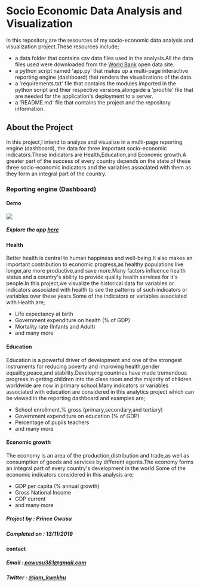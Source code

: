 # Socio Economic Data Analysis and Visualization

In this repository,are the resources of my socio-economic data analysis and visualization project.These resources include;
* a data folder that contains csv data files used in the analysis.All the data files used were downloaded from the [World Bank](https://data.worldbank.org) open data site.
* a python script named 'app.py' that makes up a multi-page interactive reporting engine (dashboard) that renders the visualizations of the data.
* a 'requirements.txt' file that contains the modules imported in the python script and thier respective versions,alongside a 'procfile' file that are needed for the application's deployment to a server.
* a 'README.md' file that contains the project and the repository information.

## About the Project

In this project,I intend to analyze and visualize in a multi-page reporting engine (dashboard), the data for three important socio-economic indicators.These indicators are Health,Education,and Economic growth.A greater part of the success of every country depends on the state of these three socio-economic indicators and the variables associated with them as they form an integral part of the country.

### Reporting engine (Dashboard)

#### Demo

![](https://github.com/prince381/socio_economics/blob/master/socio_economics1.gif)

##### Explore the app [here](https://socio-economic.herokuapp.com)


#### Health

Better health is central to human happiness and well-being.It also makes an important contribution to economic progress,as healthy populations live longer,are more productive,and save more.Many factors influence health status and a country's ability to provide quality health services for it's people.In this project,we visualize the historical data for variables or indicators associated with health to see the patterns of such indicators or variables over these years.Some of the indicators or variables associated with Health are;
* Life expectancy at birth
* Government expenditure on health (% of GDP)
* Mortality rate (Infants and Adult)
* and many more

#### Education

Education is a powerful driver of development and one of the strongest instruments for reducing poverty and improving
health,gender equality,peace,and stability.Developing countries have made tremendous progress in getting children into the class room and the majority of children worldwide are now in primary school.Many indicators or variables associated with education are considered in this analytics project which can be viewed in the reporting dashboard and examples are;
* School enrollment,% gross (primary,secondary,and tertiary)
* Government expenditure on education (% of GDP)
* Percentage of pupils teachers
* and many more 
 
#### Economic growth

The economy is an area of the production,distribution and trade,as well as consumption of goods and services by different agents.The economy forms an integral part of every country's development in the world.Some of the economic indicators considered in this analysis are;
* GDP per capita (% annual growth)
* Gross National Income
* GDP current
* and many more



##### Project by : Prince Owusu
##### Completed on : 13/11/2019

#### contact
##### Email : [powusu381@gmail.com](powusu381@gmail.com)
##### Twitter : [@iam_kwekhu](https://twitter.com/iam_kwekhu)
